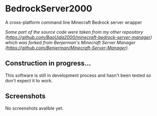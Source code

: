 # BedrockServer2000
A cross-platform command line Minecraft Bedrock server wrapper

*Some part of the source code were taken from my other repository (https://github.com/BaoUida2000/minecraft-bedrock-server-manager) which was forked from Benjerman's Minecraft Server Manager (https://github.com/Benjerman/Minecraft-Server-Manager).*

## Construction in progress...
This software is still in development process and hasn't been tested so don't expect it to work.

## Screenshots
No screenshots avalible yet.
